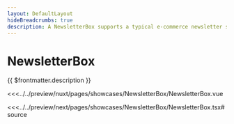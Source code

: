 ```yaml
---
layout: DefaultLayout
hideBreadcrumbs: true
description: A NewsletterBox supports a typical e-commerce newsletter subscription process.
---
```

# NewsletterBox

{{ $frontmatter.description }}

<Showcase showcase-name="NewsletterBox/NewsletterBox" style="min-height:340px">

<!-- vue -->
<<<../../preview/nuxt/pages/showcases/NewsletterBox/NewsletterBox.vue
<!-- end vue -->
<!-- react -->
<<<../../preview/next/pages/showcases/NewsletterBox/NewsletterBox.tsx#source
<!-- end react -->

</Showcase>
